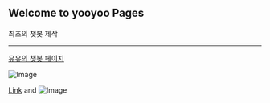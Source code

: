 ## Welcome to yooyoo Pages

최초의 챗봇 제작 



  
  
---
  
  

[유유의 챗봇 페이지](https://yoojin2.github.io/pizzabell/)


![Image]( https://cdn.pixabay.com/photo/2020/05/17/04/22/pizza-5179939__480.jpg )

[Link](url) and ![Image](src)

